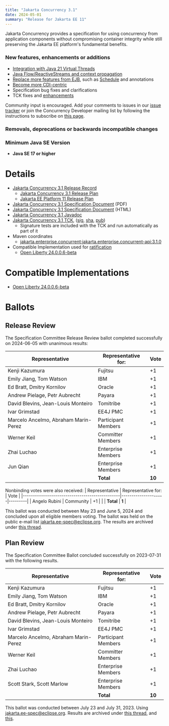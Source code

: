 ```yaml
---
title: "Jakarta Concurrency 3.1"
date: 2024-05-01
summary: "Release for Jakarta EE 11"
---
```


Jakarta Concurrency provides a specification for using concurrency from application components without compromising container integrity while still preserving the Jakarta EE platform's fundamental benefits.

### New features, enhancements or additions
* [Integration with Java 21 Virtual Threads](https://github.com/jakartaee/concurrency/issues/268)
* [Java Flow/ReactiveStreams and context propagation](https://github.com/jakartaee/concurrency/issues/257)
* [Replace more features from EJB](https://github.com/jakartaee/concurrency/issues/252), such as [Schedule](https://github.com/jakartaee/concurrency/issues/98) and  annotations
* [Become more CDI-centric](https://github.com/jakartaee/concurrency/issues/229)
* Specification bug fixes and clarifications
* TCK fixes and [enhancements](https://github.com/jakartaee/concurrency/issues/269)

Community input is encouraged. Add your comments to issues in our [issue tracker](https://github.com/jakartaee/concurrency/issues) or join the Concurrency Developer mailing list by following the instructions to subscribe on [this page](https://accounts.eclipse.org/mailing-list/cu-dev).

###  Removals, deprecations or backwards incompatible changes

### Minimum Java SE Version
* **Java SE 17 or higher**

# Details

* [Jakarta Concurrency 3.1 Release Record](https://projects.eclipse.org/projects/ee4j.cu/releases/3.1)
  * [Jakarta Concurrency 3.1 Release Plan](https://projects.eclipse.org/projects/ee4j.cu/releases/3.1/plan)
  * [Jakarta EE Platform 11 Release Plan](https://projects.eclipse.org/projects/ee4j.jakartaee-platform/releases/11/plan)
* [Jakarta Concurrency 3.1 Specification Document](./jakarta-concurrency-spec-3.1.pdf) (PDF)
* [Jakarta Concurrency 3.1 Specification Document](./jakarta-concurrency-spec-3.1.html) (HTML)
* [Jakarta Concurrency 3.1 Javadoc](./apidocs)
* [Jakarta Concurrency 3.1 TCK](https://download.eclipse.org/jakartaee/concurrency/3.1/concurrency-tck-3.1.0.zip), ([sig](https://download.eclipse.org/jakartaee/concurrency/3.1/concurrency-tck-3.1.0.zip.sig), [sha](https://download.eclipse.org/jakartaee/concurrency/3.1/concurrency-tck-3.1.0.zip.sha256), [pub](https://raw.githubusercontent.com/jakartaee/specification-committee/master/jakartaee-spec-committee.pub))
  * Signature tests are included with the TCK and run automatically as part of it
* Maven coordinates
  * [jakarta.enterprise.concurrent:jakarta.enterprise.concurrent-api:3.1.0](https://search.maven.org/artifact/jakarta.enterprise.concurrent/jakarta.enterprise.concurrent-api/3.1.0/jar)
* Compatible Implementation used for [ratification](https://www.eclipse.org/projects/efsp/?version=1.2#efsp-ratification)
  * [Open Liberty 24.0.0.6-beta](https://public.dhe.ibm.com/ibmdl/export/pub/software/openliberty/runtime/tck/2024-04-23_2000/openliberty-24.0.0.6-beta-cl240520240423-2000.zip)

# Compatible Implementations

* [Open Liberty 24.0.0.6-beta](https://public.dhe.ibm.com/ibmdl/export/pub/software/openliberty/runtime/tck/2024-04-23_2000/openliberty-24.0.0.6-beta-cl240520240423-2000.zip)

# Ballots

## Release Review

The Specification Committee Release Review ballot completed successfully on 2024-06-05 with unanimous results:

| Representative                                 | Representative for: |  Vote   |
|------------------------------------------------|---------------------|---------|
| Kenji Kazumura                                 | Fujitsu             |   +1    |
| Emily Jiang, Tom Watson                        | IBM                 |   +1    |
| Ed Bratt, Dmitry Kornilov                      | Oracle              |   +1    |
| Andrew Pielage, Petr Aubrecht                  | Payara              |   +1    |
| David Blevins, Jean-Louis Monteiro             | Tomitribe           |   +1    |
| Ivar Grimstad                                  | EE4J PMC            |   +1    |
| Marcelo Ancelmo, Abraham Marin-Perez           | Participant Members |   +1    |
| Werner Keil                                    | Committer Members   |   +1    |
| Zhai Luchao                                    | Enterprise Members  |   +1    |
| Jun Qian                                       | Enterprise Members  |   +1    |
|                                                | **Total**           | **10**  |

Nonbinding votes were also received:
| Representative                                 | Representative for: |  Vote   |
|------------------------------------------------|---------------------|---------|
| Angelo Rubini                                  | Community           |   +1    |
|                                                | **Total**           |  **1**  |

This ballot was conducted between May 23 and June 5, 2024 and concluded upon all eligible members voting. The ballot was held on the public e-mail list [jakarta.ee-spec@eclipse.org](mailto:jakarta.ee-spec@eclipse.org). The results are archived under [this thread](https://www.eclipse.org/lists/jakarta.ee-spec/msg03390.html).

## Plan Review

The Specification Committee Ballot concluded successfully on 2023-07-31 with the following results.

| Representative                                 | Representative for: |  Vote   |
|------------------------------------------------|---------------------|---------|
| Kenji Kazumura                                 | Fujitsu             |   +1    |
| Emily Jiang, Tom Watson                        | IBM                 |   +1    |
| Ed Bratt, Dmitry Kornilov                      | Oracle              |   +1    |
| Andrew Pielage, Petr Aubrecht                  | Payara              |   +1    |
| David Blevins, Jean-Louis Monteiro             | Tomitribe           |   +1    |
| Ivar Grimstad                                  | EE4J PMC            |   +1    |
| Marcelo Ancelmo, Abraham Marin-Perez           | Participant Members |   +1    |
| Werner Keil                                    | Committer Members   |   +1    |
| Zhai Luchao                                    | Enterprise Members  |   +1    |
| Scott Stark, Scott Marlow                      | Enterprise Members  |   +1    |
|                                                | **Total**           | **10**  |
This ballot was conducted between July 23 and July 31, 2023. Using [jakarta.ee-spec@eclipse.org](mailto:jakarta.ee-spec@eclipse.org). Results are archived under [this thread](https://www.eclipse.org/lists/jakarta.ee-spec/msg03033.html), and [this](https://www.eclipse.org/lists/jakarta.ee-spec/msg03036.html).


